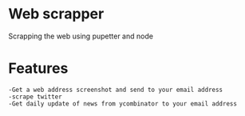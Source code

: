 # Web scrapper
Scrapping the web  using pupetter and node



# Features

    -Get a web address screenshot and send to your email address
    -scrape twitter
    -Get daily update of news from ycombinator to your email address
